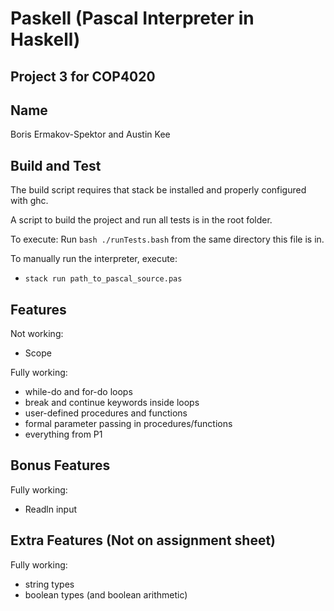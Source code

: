 # Paskell (Pascal Interpreter in Haskell)

## Project 3 for COP4020

## Name
Boris Ermakov-Spektor and Austin Kee

## Build and Test

The build script requires that stack be installed and properly configured with ghc.

A script to build the project and run all tests is in the root folder.

To execute: Run `bash ./runTests.bash` from the same directory this file is in.

To manually run the interpreter, execute:

- `stack run path_to_pascal_source.pas`

## Features
Not working:
- Scope

Fully working:
- while-do and for-do loops
- break and continue keywords inside loops
- user-defined procedures and functions
- formal parameter passing in procedures/functions
- everything from P1

## Bonus Features
Fully working:
- Readln input

## Extra Features (Not on assignment sheet)
Fully working:
- string types
- boolean types (and boolean arithmetic)